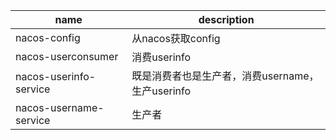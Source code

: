 | name                   | description                                      |
| ---------------------- | ------------------------------------------------ |
| nacos-config           | 从nacos获取config                                |
| nacos-userconsumer     | 消费userinfo                                     |
| nacos-userinfo-service | 既是消费者也是生产者，消费username，生产userinfo |
| nacos-username-service | 生产者                                           |



